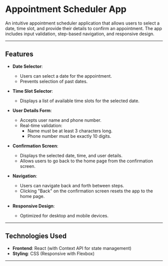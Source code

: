 # **Appointment Scheduler App**

An intuitive appointment scheduler application that allows users to select a date, time slot, and provide their details to confirm an appointment. The app includes input validation, step-based navigation, and responsive design.

---

## **Features**

- **Date Selector**:
  - Users can select a date for the appointment.
  - Prevents selection of past dates.
  
- **Time Slot Selector**:
  - Displays a list of available time slots for the selected date.
  
- **User Details Form**:
  - Accepts user name and phone number.
  - Real-time validation:
    - Name must be at least 3 characters long.
    - Phone number must be exactly 10 digits.

- **Confirmation Screen**:
  - Displays the selected date, time, and user details.
  - Allows users to go back to the home page from the confirmation screen.

- **Navigation**:
  - Users can navigate back and forth between steps.
  - Clicking "Back" on the confirmation screen resets the app to the home page.

- **Responsive Design**:
  - Optimized for desktop and mobile devices.

---

## **Technologies Used**

- **Frontend**: React (with Context API for state management)
- **Styling**: CSS (Responsive with Flexbox)

---


